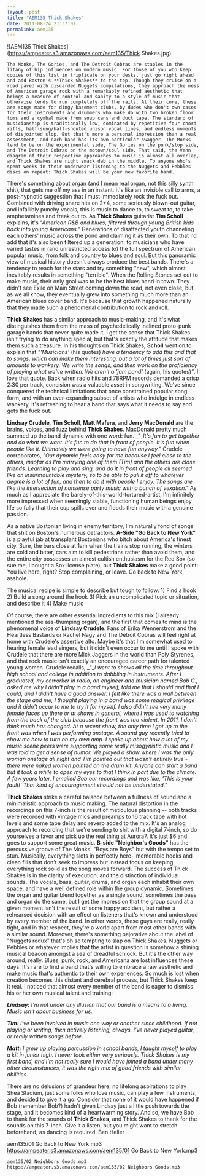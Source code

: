 ```yaml
---
layout: post
title: "AEM135 Thick Shakes"
date: 2011-08-24 21:37:07
permalink: aem135
---
```

![AEM135 Thick Shakes](https://ampeater.s3.amazonaws.com/aem135/Thick Shakes.jpg)

    The Monks, The Gories, and The Detroit Cobras are staples in the litany of hip influences on modern music. For those of you who keep copies of this list in triplicate on your desks, just go right ahead and add Boston's **Thick Shakes** to the top. Though they cruise on a road paved with discarded Nuggets compilations, they approach the mess of American garage rock with a remarkably refined aesthetic that brings a measure of control and sanity to a style of music that otherwise tends to run completely off the rails. At their core, these are songs made for dingy basement clubs, by dudes who don't own cases for their instruments and drummers who make do with two broken floor toms and a cymbal made from soup cans and duct tape. The standard of musicianship is traditionally low, dominated by repetitive four chord riffs, half-sung/half-shouted unison vocal lines, and endless moments of disjointed slop. But that's more a personal impression than a real assessment, and each band has its own particular swagger. The Monks tend to be on the experimental side, The Gories on the punk/slop side, and The Detroit Cobras on the motown/soul side. That said, the Venn diagram of their respective approaches to music is almost all overlap, and Thick Shakes are right smack dab in the middle. To anyone who's spent weeks in their underwear listening to the Nuggets and Pebbles discs on repeat: Thick Shakes will be your new favorite band.

There's something about organ (and I mean real organ, not this silly synth shit), that gets me off my ass in an instant. It's like an invisible call to arms, a post-hypnotic suggestion that I must immediately rock the fuck out. Combined with driving snare hits on 2+4, some seriously blown-out guitar, and infallibly punchy vocals, this is music to dance to, to sweat to, to take amphetamines and freak out to. As **Thick Shakes** guitarist **Tim Scholl** explains, it's _"American R&B and blues, filtered through young British kids back into young Americans."_ Generations of disaffected youth channeling each others' music across the pond and claiming it as their own. To that I'd add that it's also been filtered up a generation, to musicians who have varied tastes in (and unrestricted access to) the full spectrum of American popular music, from folk and country to blues and soul. But this panoramic view of musical history doesn't always produce the best bands. There's a tendency to reach for the stars and try something "new", which almost inevitably results in something "terrible". When the Rolling Stones set out to make music, their only goal was to be the best blues band in town. They didn't see Exile on Main Street coming down the road, not even close, but as we all know, they eventually grew into something much more than an American blues cover band. It's because that growth happened naturally that they made such a phenomenal contribution to rock and roll.

**Thick Shakes** has a similar approach to music-making, and it's what distinguishes them from the mass of psychedelically inclined proto-punk garage bands that never quite made it. I get the sense that Thick Shakes isn't trying to do anything special, but that's exactly the attitude that makes them such a treasure. In his thoughts on Thick Shakes, **Scholl** went on to explain that _"'Musicians'_ (his quotes) _have a tendency to add this and that to songs, which can make them interesting, but a lot of times just sort of amounts to wankery. We write the songs, and then work on the proficiency of playing what we've written. We aren't a 'jam band'_ (again, his quotes)_"_. I love that quote. Back when radio hits and 78RPM records demanded a crisp 2:30 per track, concision was a valuable asset in songwriting. We've since conquered the technical limitations that once constrained popular song form, and with an ever-expanding subset of artists who indulge in endless wankery, it's refreshing to hear a band that says what it needs to say and gets the fuck out.

**Lindsay Crudele**, **Tim Scholl**, **Matt Mafera**, and **Jerry MacDonald** are the brains, voices, and fuzz behind **Thick Shakes**. MacDonald pretty much summed up the band dynamic with one word: fun. _"__It's fun to get together and do what we want. It's fun to do that in  front of people. It's fun when people like it. Ultimately we were going to have fun anyway."_ Crudele corroborates, _"Our dynamic feels easy for me because I feel close to the others, insofar as I'm marrying one of them (Tim) and the others are close friends. Learning to play and sing, and do it in front of people all seemed like an insurmountable mystery, so to be able to pull it off to whatever degree is a lot of fun, and then to do it with people I enjoy. The songs are like the intersection of nonsense party music with a bunch of vexation."_ As much as I appreciate the barely-of-this-world-tortured-artist, I'm infinitely more impressed when seemingly stable, functioning human beings enjoy life so fully that their cup spills over and floods their music with a genuine passion.

As a native Bostonian living in enemy territory, I'm naturally fond of songs that shit on Boston's numerous detractors. **A-Side "Go Back to New York"** is a playful jab at transplant Bostonians who bitch about America's finest city. Sure, the bars close at 1am when the trains stop running, the winters are cold and bitter, cars aim to kill pedestrians rather than avoid them, and the entire city possesses an almost cultish enthusiasm for the Red Sox (so sue me, I bought a Sox license plate), but **Thick Shakes** make a good point: You live here, right? Stop complaining, or leave. Go back to New York, asshole.

The musical recipe is simple to describe but tough to follow: 1) Find a hook 2) Build a song around the hook 3) Pick an uncomplicated topic or situation, and describe it 4) Make music

Of course, there are other essential ingredients to this mix (I already mentioned the ass-thumping organ), and the first that comes to mind is the phenomenal voice of **Lindsay Crudele**. Fans of Erika Wennerstrom and the Heartless Bastards or Rachel Nagy and The Detroit Cobras will feel right at home with Crudele's assertive alto. Maybe it's that I'm somewhat used to hearing female lead singers, but it didn't even occur to me until I spoke with Crudele that there are more Mick Jaggers in the world than Poly Styrenes, and that rock music isn't exactly an encouraged career path for talented young women. Crudele recalls, _"__I went to shows all the time throughout high school and college in addition to dabbling in instruments. After I graduated, my coworker in radio, an engineer and musician named Bob C., asked me why I didn't play in a band myself, told me that I should and that I could, and I didn't have a good answer. I felt like there was a wall between the stage and me, I thought playing in a band was some magical privilege and it didn't occur to me to try it for myself. I also didn't see very many female faces up there or at shows in general, where I was used to watching from the back of the club because the front was too violent. In 2011, I don't think much has changed. At a recent show, the only time I got up to the front was when I was performing onstage. A sound guy recently tried to show me how to turn on my own amp. I spoke up about how a lot of my music scene peers were supporting some really misogynistic music and I was told to get a sense of humor. We played a show where I was the only woman onstage all night and Tim pointed out that wasn't entirely true - there were naked women painted on the drum kit. Anyone can start a band but it took a while to open my eyes to that I think in part due to the climate. A few years later, I emailed Bob our recordings and was like, 'This is your fault!' That kind of encouragement should not be understated."_

**Thick Shakes** strike a careful balance between a fullness of sound and a minimalistic approach to music making. The natural distortion in the recordings on this 7-inch is the result of meticulous planning -- both tracks were recorded with vintage mics and preamps to 16 track tape with hot levels and some tape delay and reverb added to the mix. It's an analog approach to recording that we're sending to shit with a digital 7-inch, so do yourselves a favor and pick up the real thing at [Aurora7](http://www.aurora7.com/order.html). It's just $6 and goes to support some great music. **B-side "Neighbor's Goods"** has the percussive groove of The Monks' "Boys are Boys" but with the tempo set to stun. Musically, everything slots in perfectly here--memorable hooks and clean fills that don't seek to impress but instead focus on keeping everything rock solid as the song moves forward. The success of Thick Shakes is in the clarity of execution, and the distinction of individual sounds. The vocals, bass, guitar, drums, and organ each inhabit their own space, and have a well defined role within the group dynamic. Sometimes the organ and guitar blend together as a single sound, sometimes the bass and organ do the same, but I get the impression that the group sound at a given moment isn't the result of some happy accident, but rather a rehearsed decision with an effect on listeners that's known and understood by every member of the band. In other words, these guys are really, really tight, and in that respect, they're a world apart from most other bands with a similar sound. Moreover, there's something pejorative about the label of "Nuggets redux" that's oh so tempting to slap on Thick Shakes. Nuggets or Pebbles or whatever implies that the artist in question is somehow a shining musical beacon amongst a sea of dreadful schlock. But it's the other way around, really. Blues, punk, rock, and Americana are lost influences these days. It's rare to find a band that's willing to embrace a raw aesthetic and make music that's authentic to their own experiences. So much is lost when creation becomes this distant and cerebral process, but Thick Shakes keep it real. I noticed that almost every member of the band is eager to dismiss his or her own musical talent and training:

**_Lindsay:_** _I'm not under any illusion that our band is a means to a living. Music isn't about business for us._

**_Tim:_** _I've been involved in music one way or another since childhood. If  not playing or writing, then actively listening, always. I've never played guitar, or really written songs before._

**_Matt:_** _I grew up playing percussion in school bands, I taught myself to play a kit in junior high. I never took either very seriously. Thick Shakes is my first band, and I'm not really sure I would have joined a band under many other circumstances, it was the right mix of good friends with similar abilities._

There are no delusions of grandeur here, no lifelong aspirations to play Shea Stadium, just some folks who love music, can play a few instruments, and decided to give it a go. Consider that none of it would have happened if Bob (remember Bob?) hadn't given Lindsay just a little push towards the stage, and it becomes kind of a heartwarming story. And so, we have Bob to thank for the sounds of **Thick Shakes**, and Thick Shakes to thank for the sounds on this 7-inch. Give it a listen, but you might want to stretch beforehand, as dancing is required. Ben Heller
  
  aem135/01 Go Back to New York.mp3
    https://ampeater.s3.amazonaws.com/aem135/01 Go Back to New York.mp3
    
    aem135/02 Neighbors Goods.mp3
    https://ampeater.s3.amazonaws.com/aem135/02 Neighbors Goods.mp3
    
    